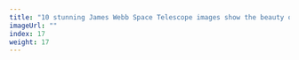 ```yaml
---
title: "10 stunning James Webb Space Telescope images show the beauty of space"
imageUrl: ""
index: 17
weight: 17
---
```

